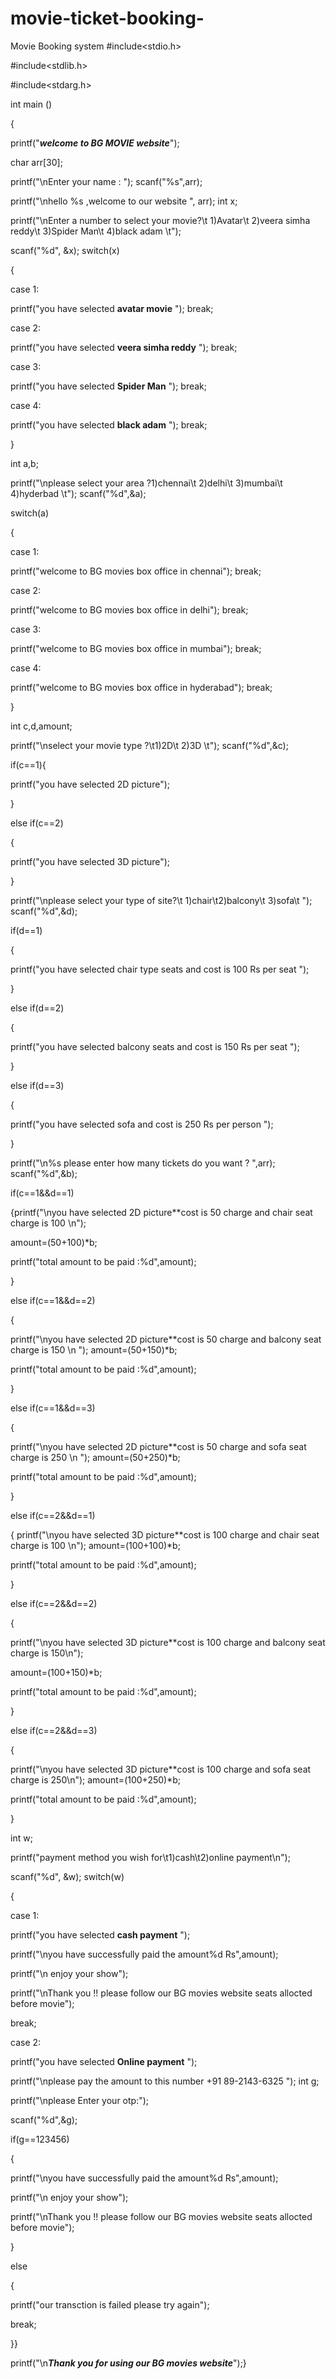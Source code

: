 # movie-ticket-booking-
Movie Booking system
#include<stdio.h>

#include<stdlib.h>

#include<stdarg.h>

int main ()

{

printf("*******welcome  to BG MOVIE website*******");

 char arr[30];

printf("\nEnter your name : "); scanf("%s",arr);

printf("\nhello %s ,welcome to our website ", arr); int x;

printf("\nEnter a number to select your movie?\t 1)Avatar\t 2)veera simha reddy\t 3)Spider Man\t 4)black adam \t");

scanf("%d", &x); switch(x)

{

case 1:

printf("you have selected **avatar movie** "); break;

 

case 2:

printf("you have selected **veera simha reddy** "); break;

 

case 3:

printf("you have selected **Spider Man** "); break;

 

case 4:

printf("you have selected **black adam** "); break;

 

}

int a,b;

printf("\nplease select your area ?1)chennai\t 2)delhi\t 3)mumbai\t 4)hyderbad \t"); scanf("%d",&a);

 

switch(a)


{


case 1:

printf("welcome to BG movies box office in chennai"); break;

case 2:

printf("welcome to BG movies box office in delhi"); break;

case 3:

printf("welcome to BG movies box office in mumbai"); break;

case 4:

printf("welcome to BG movies box office in hyderabad"); break;

 }

 int c,d,amount;

printf("\nselect your movie type ?\t1)2D\t 2)3D \t"); scanf("%d",&c);

 

if(c==1){

printf("you have selected 2D picture");

}

else if(c==2)

{

printf("you have selected 3D picture");

}

printf("\nplease select your type of site?\t 1)chair\t2)balcony\t 3)sofa\t "); scanf("%d",&d);

if(d==1)

{


printf("you have selected chair type seats and cost is 100 Rs per seat ");


}

else if(d==2)


{


printf("you have selected balcony seats and cost is 150 Rs per seat ");


}


else if(d==3)

 

{

 

printf("you have selected sofa and cost is 250 Rs per person ");

 

}

printf("\n%s please enter how many tickets do you want ? ",arr); scanf("%d",&b);

 

if(c==1&&d==1)

{printf("\nyou have selected 2D picture**cost is 50 charge and chair seat charge is 100 \n");

 

amount=(50+100)*b;

 

printf("total amount to be paid  :%d",amount);

 

}

 

else if(c==1&&d==2)

 

{

printf("\nyou have selected 2D picture**cost is 50 charge and balcony seat charge is 150 \n "); amount=(50+150)*b;

printf("total amount to be paid :%d",amount);

 

}

 

else if(c==1&&d==3)

 

{

printf("\nyou have selected 2D picture**cost is 50 charge and sofa seat charge is 250 \n "); amount=(50+250)*b;

printf("total amount to be paid :%d",amount);

 

}

 

else if(c==2&&d==1)

{  printf("\nyou have selected 3D picture**cost is 100 charge and chair seat charge is 100 \n"); amount=(100+100)*b;

 

printf("total amount to be paid :%d",amount);

 

}

 

else if(c==2&&d==2)

 

{

 

printf("\nyou have selected 3D picture**cost is 100 charge and balcony seat charge is 150\n");

amount=(100+150)*b;

 

printf("total amount to be paid :%d",amount);

 

}

 

else if(c==2&&d==3)

 

{

printf("\nyou have selected 3D picture**cost is 100 charge and sofa seat charge is 250\n"); amount=(100+250)*b;

 

printf("total amount to be paid :%d",amount);

 

}

int w;

printf("payment method you wish for\t1)cash\t2)online payment\n");

scanf("%d", &w); switch(w)

 

{

 

case 1:

printf("you have selected **cash payment** ");

printf("\nyou have successfully paid the amount%d Rs",amount);

printf("\n enjoy your show");

printf("\nThank you !! please follow our BG movies website seats allocted before movie");

break;

 

case 2:

printf("you have selected **Online payment** ");

printf("\nplease pay the amount to this number +91 89-2143-6325 "); int g;

printf("\nplease Enter your otp:");

scanf("%d",&g);

 

 

if(g==123456)

{

 

printf("\nyou have successfully paid the amount%d Rs",amount);

printf("\n enjoy your show");

printf("\nThank you !! please follow our BG movies website seats allocted before movie");

 

}

else

 

{

 

printf("our transction is failed please try again");

break;

}}

 

printf("\n*******Thank you for using our BG movies website*******");}
